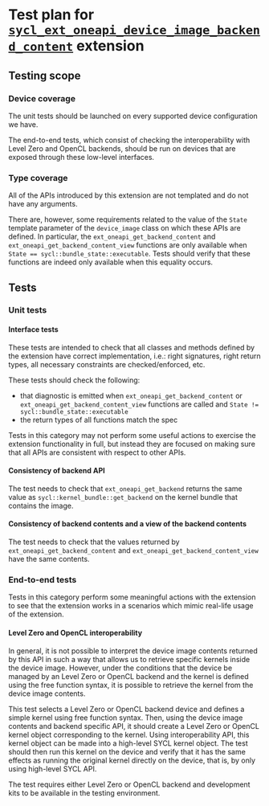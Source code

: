 # Test plan for [`sycl_ext_oneapi_device_image_backend_content`][spec-link] extension

## Testing scope

### Device coverage

The unit tests should be launched on every supported device configuration we have.

The end-to-end tests, which consist of checking the interoperability with Level Zero
and OpenCL backends, should be run on devices that are exposed through these 
low-level interfaces.

### Type coverage

All of the APIs introduced by this extension are not templated and do not have any
arguments. 

There are, however, some requirements related to the value of the 
`State` template parameter of the `device_image` class on which these 
APIs are defined. In particular, the `ext_oneapi_get_backend_content` 
and `ext_oneapi_get_backend_content_view` functions are only 
available when `State == sycl::bundle_state::executable`. 
Tests should verify that these functions are indeed only available when this equality occurs.

## Tests

### Unit tests

#### Interface tests

These tests are intended to check that all classes and methods defined by the
extension have correct implementation, i.e.: right signatures, right return
types, all necessary constraints are checked/enforced, etc.

These tests should check the following:

- that diagnostic is emitted when `ext_oneapi_get_backend_content` or
  `ext_oneapi_get_backend_content_view` functions are called and 
  `State != sycl::bundle_state::executable`
- the return types of all functions match the spec

Tests in this category may not perform some useful actions to exercise the
extension functionality in full, but instead they are focused on making sure
that all APIs are consistent with respect to other APIs.

#### Consistency of backend API

The test needs to check that `ext_oneapi_get_backend` returns the 
same value as `sycl::kernel_bundle::get_backend` on the kernel bundle
that contains the image.

#### Consistency of backend contents and a view of the backend contents

The test needs to check that the values returned by `ext_oneapi_get_backend_content` and
`ext_oneapi_get_backend_content_view` have the same contents.

### End-to-end tests

Tests in this category perform some meaningful actions with the extension to
see that the extension works in a scenarios which mimic real-life usage of the
extension.

#### Level Zero and OpenCL interoperability

In general, it is not possible to interpret the device image contents returned by this API 
in such a way that allows us to retrieve specific kernels inside the device image.
However, under the conditions that the device be managed by an Level Zero or OpenCL backend and the 
kernel is defined using the free function syntax, it is possible to retrieve the 
kernel from the device image contents.

This test selects a Level Zero or OpenCL backend device and defines a simple kernel using 
free function syntax. Then, using the device image contents and backend specific API, 
it should create a Level Zero or OpenCL kernel object corresponding to the kernel. 
Using interoperability API, this kernel object can be made into a high-level SYCL kernel object.
The test should then run this kernel on the device and verify that it has the same effects as running 
the original kernel directly on the device, that is, by only using high-level SYCL API.

The test requires either Level Zero or OpenCL backend and development kits to be available
in the testing environment. 

[spec-link]: https://github.com/intel/llvm/blob/sycl/sycl/doc/extensions/proposed/sycl_ext_oneapi_device_image_backend_content.asciidoc
